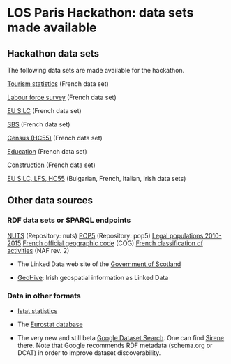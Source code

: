 # LOS Paris Hackathon: data sets made available #

## Hackathon data sets

The following data sets are made available for the hackathon.

[Tourism statistics](tourism-fr.md) (French data set)

[Labour force survey](lfs-fr.md) (French data set)

[EU SILC](silc-fr.md) (French data set)

[SBS](sbs-fr.md) (French data set)

[Census (HC55)](hc55-fr.md) (French data set)

[Education](education-insc.md) (French data set)

[Construction](building-permit-fr.md) (French data set)

[EU SILC, LFS, HC55](https://losd-data.staging.derilinx.com/dataset) (Bulgarian, French, Italian, Irish data sets)

## Other data sources

### RDF data sets or SPARQL endpoints

[NUTS](http://graphdb.linked-open-statistics.org/) (Repository: nuts)
[POP5](http://graphdb.linked-open-statistics.org/) (Repository: pop5)
[Legal populations 2010-2015](http://rdf.insee.fr/sparql)
[French official geographic code](http://rdf.insee.fr/geo/index.html) (COG)
[French classification of activities](http://rdf.insee.fr/codes/index.html) (NAF rev. 2)

 * The Linked Data web site of the [Government of Scotland](https://statistics.gov.scot/data_home)

 * [GeoHive](http://data.geohive.ie/): Irish geospatial information as Linked Data

### Data in other formats

 * [Istat statistics](http://dati.istat.it/Index.aspx?lang=en)

 * The [Eurostat database](http://ec.europa.eu/eurostat/data/database)

 * The very new and still beta [Google Dataset Search](https://www.blog.google/products/search/making-it-easier-discover-datasets/). One can find [Sirene](https://toolbox.google.com/datasetsearch/search?query=Base%20SIRENE&docid=qZXWPAugwzgjFTmbAAAAAA%3D%3D) there. Note that Google recommends RDF metadata (schema.org or DCAT) in order to improve dataset discoverability.
